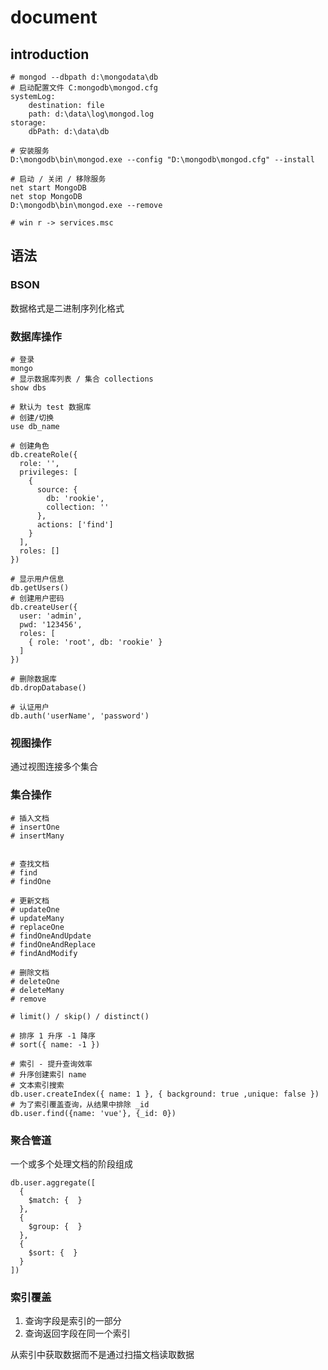# document

## introduction

```shell
# mongod --dbpath d:\mongodata\db
# 启动配置文件 C:mongodb\mongod.cfg
systemLog:
    destination: file
    path: d:\data\log\mongod.log
storage:
    dbPath: d:\data\db
```

```shell
# 安装服务
D:\mongodb\bin\mongod.exe --config "D:\mongodb\mongod.cfg" --install

# 启动 / 关闭 / 移除服务
net start MongoDB
net stop MongoDB
D:\mongodb\bin\mongod.exe --remove

# win r -> services.msc
```

## 语法

### BSON

数据格式是二进制序列化格式

### 数据库操作

```shell
# 登录
mongo
# 显示数据库列表 / 集合 collections
show dbs

# 默认为 test 数据库
# 创建/切换
use db_name

# 创建角色
db.createRole({
  role: '',
  privileges: [
    {
      source: {
        db: 'rookie',
        collection: ''
      },
      actions: ['find']
    }
  ],
  roles: []
})

# 显示用户信息
db.getUsers()
# 创建用户密码
db.createUser({
  user: 'admin',
  pwd: '123456',
  roles: [
    { role: 'root', db: 'rookie' }
  ]
})

# 删除数据库
db.dropDatabase()

# 认证用户
db.auth('userName', 'password')
```

### 视图操作

通过视图连接多个集合

### 集合操作

```shell
# 插入文档 
# insertOne
# insertMany


# 查找文档
# find
# findOne

# 更新文档
# updateOne
# updateMany
# replaceOne
# findOneAndUpdate
# findOneAndReplace
# findAndModify

# 删除文档
# deleteOne
# deleteMany
# remove

# limit() / skip() / distinct()

# 排序 1 升序 -1 降序
# sort({ name: -1 })

# 索引 - 提升查询效率
# 升序创建索引 name
# 文本索引搜索
db.user.createIndex({ name: 1 }, { background: true ,unique: false })
# 为了索引覆盖查询，从结果中排除 _id
db.user.find({name: 'vue'}, {_id: 0})
```

### 聚合管道

一个或多个处理文档的阶段组成

```shell
db.user.aggregate([
  {
    $match: {  }
  },
  {
    $group: {  }
  },
  {
    $sort: {  }
  }
])
```

### 索引覆盖

1. 查询字段是索引的一部分
2. 查询返回字段在同一个索引

从索引中获取数据而不是通过扫描文档读取数据
